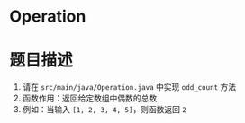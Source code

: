 # Operation

# 题目描述
1. 请在 `src/main/java/Operation.java` 中实现 `odd_count` 方法
2. 函数作用：返回给定数组中偶数的总数
3. 例如：当输入 `[1, 2, 3, 4, 5]`，则函数返回 `2`